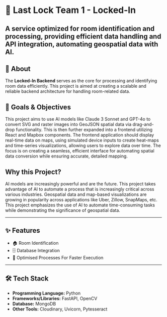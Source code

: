 # 🔑 Last Lock Team 1 - Locked-In

A service optimized for room identification and processing, providing efficient data handling and API integration, automating geospatial data with AI.
---

## 📝 About

The **Locked-In Backend** serves as the core for processing and identifying room data efficiently. This project is aimed at creating a scalable and reliable backend architecture for handling room-related data.

## 🌟 Goals & Objectives

This project aims to use AI models like Claude 3 Sonnet and GPT-4o to convert SVG and raster images into GeoJSON spatial data via drag-and-drop functionality. This is then further expanded into a frontend utilizing React and Mapbox components. The frontend application should display real-time data on maps, using simulated device inputs to create heat-maps and time-series visualizations, allowing users to explore data over time. The focus is on creating a seamless, efficient interface for automating spatial data conversion while ensuring accurate, detailed mapping.

## Why this Project?

AI models are increasingly powerful and are the future. This project takes advantage of AI to automate a process that is increasingly critical across various industries. Geospatial data and map-based visualizations are growing in popularity across applications like Uber, Zillow, SnapMaps, etc. This project emphasizes the use of AI to automate time-consuming tasks while demonstrating the significance of geospatial data.

---

## ✨ Features

- 🏠 Room Identification
- 🗄️ Database Integration
- 🚀 Optimised Processes For Faster Execution

---

## 🛠️ Tech Stack

- **Programming Language:** Python  
- **Frameworks/Libraries:** FastAPI, OpenCV  
- **Database:** MongoDB  
- **Other Tools:** Cloudinary, Uvicorn, Pytesseract 
